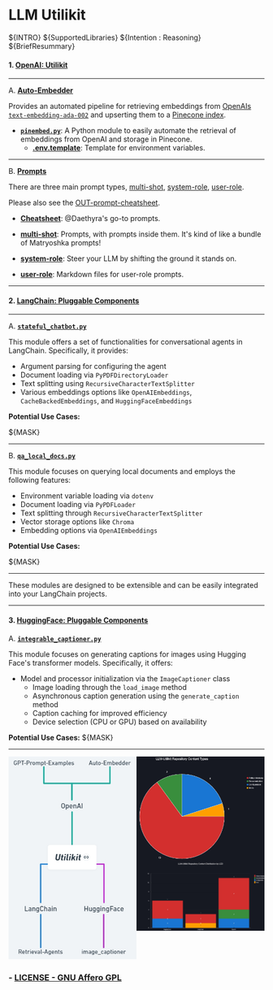 # LLM Utilikit

${INTRO}
${SupportedLibraries}
${Intention : Reasoning}
${BriefResummary}

#### 1. **[OpenAI: Utilikit](./OpenAI/)**

---

A. **[Auto-Embedder](./OpenAI/Auto-Embedder)**

Provides an automated pipeline for retrieving embeddings from [OpenAIs `text-embedding-ada-002`](https://platform.openai.com/docs/guides/embeddings) and upserting them to a [Pinecone index](https://docs.pinecone.io/docs/indexes).

- **[`pinembed.py`](./OpenAI/Auto-Embedder/pinembed.py)**: A Python module to easily automate the retrieval of embeddings from OpenAI and storage in Pinecone.
  - **[.env.template](./OpenAI/Auto-Embedder/.env.template)**: Template for environment variables.

---

B. **[Prompts](./OpenAI/Prompts/)**

There are three main prompt types, [multi-shot](./OpenAI/GPT-Prompt-Examples/multi-shot), [system-role](./OpenAI/GPT-Prompt-Examples/system-role), [user-role](./OpenAI/GPT-Prompt-Examples/user-role).

Please also see the [OUT-prompt-cheatsheet](./OpenAI/GPT-Prompt-Examples/OUT-prompt-cheatsheet.md).

- **[Cheatsheet](./OpenAI/GPT-Prompt-Examples/prompt-cheatsheet.md)**: @Daethyra's go-to prompts.

- **[multi-shot](./OpenAI/GPT-Prompt-Examples/multi-shot)**: Prompts, with prompts inside them. 
It's kind of like a bundle of Matryoshka prompts!

- **[system-role](./OpenAI/GPT-Prompt-Examples/system-role)**: Steer your LLM by shifting the ground it stands on.

- **[user-role](./OpenAI/GPT-Prompt-Examples/user-role)**: Markdown files for user-role prompts.

---

#### 2. **[LangChain: Pluggable Components](./LangChain/)**

---

A. **[`stateful_chatbot.py`](./LangChain/Retrieval-Agents/stateful_chatbot.py)**

This module offers a set of functionalities for conversational agents in LangChain. Specifically, it provides:

- Argument parsing for configuring the agent
- Document loading via `PyPDFDirectoryLoader`
- Text splitting using `RecursiveCharacterTextSplitter`
- Various embeddings options like `OpenAIEmbeddings`, `CacheBackedEmbeddings`, and `HuggingFaceEmbeddings`

**Potential Use Cases:**

${MASK}

---

B. **[`qa_local_docs.py`](./LangChain/Retrieval-Agents/qa_local_docs.py)**

This module focuses on querying local documents and employs the following features:

- Environment variable loading via `dotenv`
- Document loading via `PyPDFLoader`
- Text splitting through `RecursiveCharacterTextSplitter`
- Vector storage options like `Chroma`
- Embedding options via `OpenAIEmbeddings`

**Potential Use Cases:**

${MASK}

---

These modules are designed to be extensible and can be easily integrated into your LangChain projects.

---

#### 3. **[HuggingFace: Pluggable Components](./HuggingFace/)**

A. **[`integrable_captioner.py`](./HuggingFace\image_captioner\integrable_image_captioner.py)**

This module focuses on generating captions for images using Hugging Face's transformer models. Specifically, it offers:

- Model and processor initialization via the `ImageCaptioner` class
  - Image loading through the `load_image` method
  - Asynchronous caption generation using the `generate_caption` method
  - Caption caching for improved efficiency
  - Device selection (CPU or GPU) based on availability

**Potential Use Cases:**
${MASK}

---

<div style="display: flex; flex-direction: row;">
  <div style="flex: 1;">
    <img src=".github\mindmap_2023-10-07.jpg" alt="Creation Date: Oct 7th, 2023" width="256"/>
  </div>
  <div style="flex: 1; display: flex; flex-direction: column;">
    <img src=".github\pie_chart.jpg" alt="Creation Date: Oct 7th, 2023" width="450"/>
    <img src=".github\bar_graph.jpg" alt="Creation Date: Oct 7th, 2023" width="450"/>
  </div>
</div>

### - [LICENSE - GNU Affero GPL](./LICENSE)